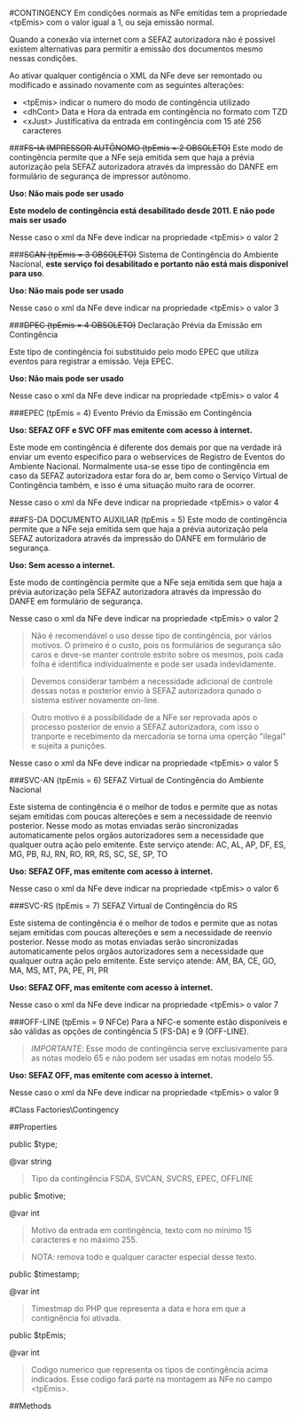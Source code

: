 #CONTINGENCY
Em condições normais as NFe emitidas tem a propriedade &lt;tpEmis&gt; com o valor igual a 1, ou seja emissão normal.

Quando a conexão via internet com a SEFAZ autorizadora não é possivel existem alternativas para permitir a emissão dos documentos mesmo nessas condições.

Ao ativar qualquer contigência o XML da NFe deve ser remontado ou modificado e assinado novamente com as seguintes alterações:
- &lt;tpEmis&gt; indicar o numero do modo de contingência utilizado
- &lt;dhCont&gt; Data e Hora da entrada em contingência no formato com TZD
- &lt;xJust&gt; Justificativa da entrada em contingência com 15 até 256 caracteres

###~~FS-IA IMPRESSOR AUTÔNOMO (tpEmis = 2 OBSOLETO)~~
Este modo de contingência permite que a NFe seja emitida sem que haja a prévia autorização pela SEFAZ autorizadora através da impressão do DANFE em formulário de segurança de impressor autônomo.

**Uso: Não mais pode ser usado**

**Este modelo de contingência está desabilitado desde 2011. E não pode mais ser usado**

Nesse caso o xml da NFe deve indicar na propriedade &lt;tpEmis&gt; o valor 2

###~~SCAN (tpEmis = 3 OBSOLETO)~~
Sistema de Contingência do Ambiente Nacional, **este serviço foi desabilitado e portanto não está mais disponivel para uso**.

**Uso: Não mais pode ser usado**

Nesse caso o xml da NFe deve indicar na propriedade &lt;tpEmis&gt; o valor 3

###~~DPEC (tpEmis = 4 OBSOLETO)~~
Declaração Prévia da Emissão em Contingência

Este tipo de contingência foi substituido pelo modo EPEC que utiliza eventos para registrar a emissão. Veja EPEC.

**Uso: Não mais pode ser usado**

Nesse caso o xml da NFe deve indicar na propriedade &lt;tpEmis&gt; o valor 4

###EPEC (tpEmis = 4)
Evento Prévio da Emissão em Contingência

**Uso: SEFAZ OFF e SVC OFF mas emitente com acesso à internet.**

Este mode em contingência é diferente dos demais por que na verdade irá enviar um evento especifico para o webservices de Registro de Eventos do Ambiente Nacional. Normalmente usa-se esse tipo de contingência em caso da SEFAZ autorizadora estar fora do ar, bem como o Serviço Virtual de Contingência também, e isso é uma situação muito rara de ocorrer.

Nesse caso o xml da NFe deve indicar na propriedade &lt;tpEmis&gt; o valor 4


###FS-DA DOCUMENTO AUXILIAR (tpEmis = 5)
Este modo de contingência permite que a NFe seja emitida sem que haja a prévia autorização pela SEFAZ autorizadora através da impressão do DANFE em formulário de segurança.

**Uso: Sem acesso a internet.**

Este modo de contingência permite que a NFe seja emitida sem que haja a prévia autorização pela SEFAZ autorizadora através da impressão do DANFE em formulário de segurança.

Nesse caso o xml da NFe deve indicar na propriedade &lt;tpEmis&gt; o valor 2
>Não é recomendável o uso desse tipo de contingência, por vários motivos. O primeiro é o custo, pois os formulários de segurança são caros e deve-se manter controle estrito sobre os mesmos, pois cada folha é identifica individualmente e pode ser usada indevidamente.

>Devemos considerar também a necessidade adicional de controle dessas notas e posterior envio à SEFAZ autorizadora qunado o sistema estiver novamente on-line.

>Outro motivo é a possibilidade de a NFe ser reprovada após o processo posterior de envio a SEFAZ autorizadora, com isso o tranporte e recebimento da mercadoria se torna uma operção "ilegal" e sujeita a punições.

Nesse caso o xml da NFe deve indicar na propriedade &lt;tpEmis&gt; o valor 5

###SVC-AN (tpEmis = 6)
SEFAZ Virtual de Contingência do Ambiente Nacional

Este sistema de contingência é o melhor de todos e permite que as notas sejam emitidas com poucas altereções e sem a necessidade de reenvio posterior. Nesse modo as motas enviadas serão sincronizadas automaticamente pelos orgãos autorizadores sem a necessidade que qualquer outra ação pelo emitente. Este serviço atende:
AC, AL, AP, DF, ES, MG, PB, RJ, RN, RO, RR, RS, SC, SE, SP, TO 

**Uso: SEFAZ OFF, mas emitente com acesso à internet.**

Nesse caso o xml da NFe deve indicar na propriedade &lt;tpEmis&gt; o valor 6

###SVC-RS (tpEmis = 7)
SEFAZ Virtual de Contingência do RS

Este sistema de contingência é o melhor de todos e permite que as notas sejam emitidas com poucas altereções e sem a necessidade de reenvio posterior. Nesse modo as motas enviadas serão sincronizadas automaticamente pelos orgãos autorizadores sem a necessidade que qualquer outra ação pelo emitente. Este serviço atende:
AM, BA, CE, GO, MA, MS, MT, PA, PE, PI, PR

**Uso: SEFAZ OFF, mas emitente com acesso à internet.**

Nesse caso o xml da NFe deve indicar na propriedade &lt;tpEmis&gt; o valor 7

###OFF-LINE (tpEmis = 9 NFCe)
Para a NFC-e somente estão disponíveis e são válidas as opções de contingência 5 (FS-DA) e 9 (OFF-LINE).

>*IMPORTANTE*: Esse modo de contingência serve exclusivamente para as notas modelo 65 e não podem ser usadas em notas modelo 55.

**Uso: SEFAZ OFF, mas emitente com acesso à internet.**

Nesse caso o xml da NFe deve indicar na propriedade &lt;tpEmis&gt; o valor 9

#Class Factories\Contingency

##Properties

public $type;

@var string
>Tipo da contingência FSDA, SVCAN, SVCRS, EPEC, OFFLINE 


public $motive;

@var int
>Motivo da entrada em contingência, texto com no minimo 15 caracteres e no máximo 255.

>NOTA: remova todo e qualquer caracter especial desse texto.

public $timestamp;

@var int
>Timestmap do PHP que representa a data e hora em que a contignência foi ativada.


public $tpEmis;

@var int
>Codigo numerico que representa os tipos de contingência acima indicados. Esse codigo fará parte na montagem as NFe no campo &lt;tpEmis&gt;.


##Methods

